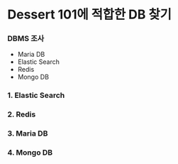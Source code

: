 # Dessert 101에 적합한 DB 찾기

### DBMS 조사

* Maria DB
* Elastic Search
* Redis
* Mongo DB

### 1. Elastic Search



### 2. Redis



### 3. Maria DB



### 4. Mongo DB

